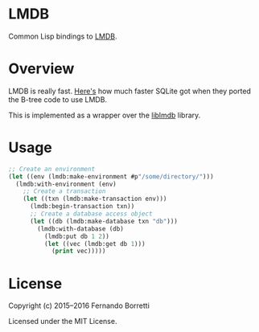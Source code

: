 # LMDB

Common Lisp bindings to [LMDB](http://symas.com/mdb/).

# Overview

LMDB is really fast. [Here's][sql] how much faster SQLite got when they ported
the B-tree code to use LMDB.

This is implemented as a wrapper over the [liblmdb][liblmdb] library.

# Usage

~~~lisp
;; Create an environment
(let ((env (lmdb:make-environment #p"/some/directory/")))
  (lmdb:with-environment (env)
    ;; Create a transaction
    (let ((txn (lmdb:make-transaction env)))
      (lmdb:begin-transaction txn))
      ;; Create a database access object
      (let ((db (lmdb:make-database txn "db")))
        (lmdb:with-database (db)
          (lmdb:put db 1 2))
          (let ((vec (lmdb:get db 1)))
            (print vec)))))
~~~

# License

Copyright (c) 2015–2016 Fernando Borretti

Licensed under the MIT License.

[sql]: https://github.com/LMDB/sqlightning
[liblmdb]: https://github.com/antimer/liblmdb
